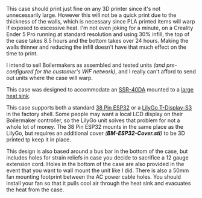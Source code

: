 This case should print just fine on any 3D printer since it's not unnecessarily large. However this will not be a quick print due to the thickness of the walls, which is necessary since PLA printed items will warp if exposed to escessive heat. I'm not even joking for a minute, on a Creality Ender 5 Pro running at standard resolution and using 30% infill, the top of the case takes 8.5 hours and the bottom takes over 24 hours. Making the walls thinner and reducing the infill doesn't have that much effect on the time to print.

I intend to sell Boilermakers as assembled and tested units _(and pre-configured for the customer's WiF network)_, and I really can't afford to send out units where the case will warp.

This case was designed to accommodate an [SSR-40DA](https://www.amazon.com/Inkbird-Solid-Thermostat-Temperature-Controller/dp/B00HV974KC/) mounted to a [large heat sink](https://www.amazon.com/uxcell-Aluminum-Dissipation-Single-10A-100A/dp/B07C8R7MS2/).

This case supports both a standard [38 Pin ESP32](https://www.amazon.com/gp/product/B09J95SMG7/) or a [LilyGo T-Display-S3](https://www.amazon.com/gp/product/B0BRTT727Z/) in the factory shell. Some people may want a local LCD display on their Boilermaker controller, so the LilyGo unit solves that problem for not a whole lot of money. The 38 Pin ESP32 mounts in the same place as the LilyGo, but requires an additional cover _(**BM-ESP32-Cover.stl**)_ to be 3D printed tp keep it in place.

This design is also based around a bus bar in the bottom of the case, but includes holes for strain reliefs in case you decide to sacrifice a 12 gauge extension cord. Holes in the bottom of the case are also provided in the event that you want to wall mount the unit like I did. There is also a 50mm fan mounting footprint between the AC power cable holes. You should install your fan so that it pulls cool air through the heat sink and evacuates the heat from the case.
